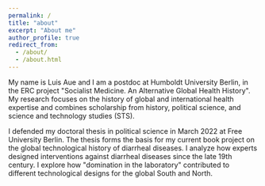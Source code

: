 ```yaml
---
permalink: /
title: "about"
excerpt: "About me"
author_profile: true
redirect_from: 
  - /about/
  - /about.html
---
```


My name is Luis Aue and I am a postdoc at Humboldt University Berlin, in the ERC project "Socialist Medicine. An Alternative Global Health History". My research focuses on the history of global and international health expertise and combines scholarship from history, political science, and science and technology studies (STS). 

I defended my doctoral thesis in political science in March 2022 at Free University Berlin. The thesis forms the basis for my current book project on the global technological history of diarrheal diseases. I analyze how experts designed interventions against diarrheal diseases since the late 19th century. I explore how "domination in the laboratory" contributed to different technological designs for the global South and North.
